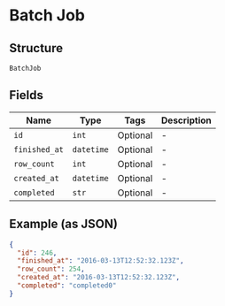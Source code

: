 
# Batch Job

## Structure

`BatchJob`

## Fields

| Name | Type | Tags | Description |
|  --- | --- | --- | --- |
| `id` | `int` | Optional | - |
| `finished_at` | `datetime` | Optional | - |
| `row_count` | `int` | Optional | - |
| `created_at` | `datetime` | Optional | - |
| `completed` | `str` | Optional | - |

## Example (as JSON)

```json
{
  "id": 246,
  "finished_at": "2016-03-13T12:52:32.123Z",
  "row_count": 254,
  "created_at": "2016-03-13T12:52:32.123Z",
  "completed": "completed0"
}
```

